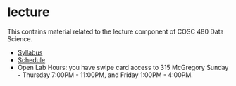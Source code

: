 # lecture
This contains material related to the lecture component of COSC 480 Data Science.

- [Syllabus](syllabus.pdf)
- [Schedule](schedule.md)
- Open Lab Hours: you have swipe card access to 315 McGregory Sunday - Thursday 7:00PM - 11:00PM, and Friday 1:00PM - 4:00PM.

